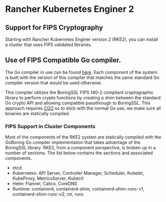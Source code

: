 # Rancher Kubernetes Enginer 2

## Support for FIPS Cryptography

Starting with Rancher Kubernetes Enginer version 2 (RKE2), you can install a cluster that uses FIPS validated libraries. 

## Use of FIPS Compatible Go compiler.

The Go compiler in use can be found [here](https://hub.docker.com/u/goboring). Each component of the system is built with the version of this compiler that matches the same standard Go compiler version that would be used otherwise. 

This compiler utilizes the BoringSSL FIPS 140-2 compliant cryptographic library to perform crypto functions by creating a shim between the standard Go crypto API and allowing compatible passthrough to BoringSSL. This approach requires [CGO](https://golang.org/cmd/cgo/) so to stick with the normal Go use, we make sure all binaries are statically compiled. 

### FIPS Support in Cluster Components

Most of the components of the RKE2 system are statically compiled with the GoBoring Go compiler implementation that takes advantage of the BoringSSL library. RKE2, from a component perspective, is broken up in a number of sections. The list below contains the sections and associated components.

* etcd
* Kubernetes: API Server, Controller Manager, Scheduler, Kubelet, KubeProxy, MetricsServer, Kubectl 
* Helm: Flannel, Calico, CoreDNS
* Runtime: containerd, containerd-shim, containerd-shim-runc-v1, containerd-shim-runc-v2, ctr, runc
